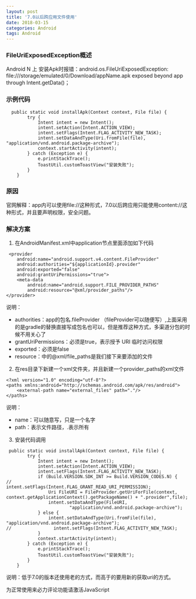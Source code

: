 ```yaml
---
layout: post
title: '7.0以后跨应用文件使用'
date: 2018-03-15
categories: Android
tags: Android
---
```

### FileUriExposedException概述

 Android N 上 安装Apk时报错：android.os.FileUriExposedException: file:///storage/emulated/0/Download/appName.apk exposed beyond app through Intent.getData()；

### 示例代码

```android
  public static void installApk(Context context, File file) {
        try {
            Intent intent = new Intent();
            intent.setAction(Intent.ACTION_VIEW);
            intent.setFlags(Intent.FLAG_ACTIVITY_NEW_TASK);
            intent.setDataAndType(Uri.fromFile(file), "application/vnd.android.package-archive");
            context.startActivity(intent);
        } catch (Exception e) {
            e.printStackTrace();
            ToastUtil.customToastView("安装失败");
        }
    }
```

### 原因

官网解释：app内可以使用file://这种形式，7.0以后跨应用只能使用content://这种形式，并且要声明权限，安全问题。

### 解决方案

1. 在AndroidManifest.xml中application节点里面添加如下代码

```android
 <provider
    android:name="android.support.v4.content.FileProvider"
    android:authorities="${applicationId}.provider"
    android:exported="false"
    android:grantUriPermissions="true">
    <meta-data
        android:name="android.support.FILE_PROVIDER_PATHS"
        android:resource="@xml/provider_paths"/>
</provider>
```
说明：
- authorities：app的包名.fileProvider （fileProvider可以随便写）,上面采用的是gradle的替换直接写成包名也可以，但是推荐这种方式，多渠道分包的时候不用关心了
- grantUriPermissions：必须是true，表示授予 URI 临时访问权限
- exported：必须是false
- resource：中的@xml/file_paths是我们接下来要添加的文件

2. 在res目录下新建一个xml文件夹，并且新建一个provider_paths的xml文件
```android
<?xml version="1.0" encoding="utf-8"?>
<paths xmlns:android="http://schemas.android.com/apk/res/android">
    <external-path name="external_files" path="."/>
</paths>
```
说明：
- name：可以随意写，只是一个名字
- path：表示文件路径，.表示所有

3. 安装代码调用

```android
 public static void installApk(Context context, File file) {
        try {
            Intent intent = new Intent();
            intent.setAction(Intent.ACTION_VIEW);
            intent.setFlags(Intent.FLAG_ACTIVITY_NEW_TASK);
            if (Build.VERSION.SDK_INT >= Build.VERSION_CODES.N) {
//                intent.setFlags(Intent.FLAG_GRANT_READ_URI_PERMISSION);
                Uri FileURI = FileProvider.getUriForFile(context, context.getApplicationContext().getPackageName() + ".provider",file);
                intent.setDataAndType(FileURI,
                        "application/vnd.android.package-archive");
            } else {
                intent.setDataAndType(Uri.fromFile(file), "application/vnd.android.package-archive");
//                intent.setFlags(Intent.FLAG_ACTIVITY_NEW_TASK);
            }
            context.startActivity(intent);
        } catch (Exception e) {
            e.printStackTrace();
            ToastUtil.customToastView("安装失败");
        }
    }
```
说明：低于7.0的版本还使用老的方式，而高于的要用新的获取uri的方式。

<!-- 来必力City版安装代码 -->
<div id="lv-container" data-id="city" data-uid="MTAyMC8zMjU2Ny85MTI4">
<script type="text/javascript">
   (function(d, s) {
   var j, e = d.getElementsByTagName(s)[0];

   if (typeof LivereTower === 'function') { return; }

   j = d.createElement(s);
   j.src = 'https://cdn-city.livere.com/js/embed.dist.js';
   j.async = true;

   e.parentNode.insertBefore(j, e);
   })(document, 'script');
</script>
<noscript> 为正常使用来必力评论功能请激活JavaScript</noscript>
</div>
<!-- City版安装代码已完成 -->